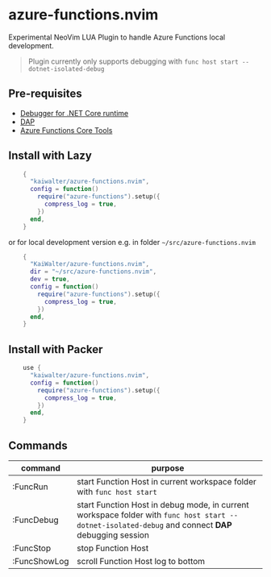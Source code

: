 # azure-functions.nvim

Experimental NeoVim LUA Plugin to handle Azure Functions local development.

> Plugin currently only supports debugging with `func host start --dotnet-isolated-debug`

## Pre-requisites

- [Debugger for .NET Core runtime](https://github.com/Samsung/netcoredbg)
- [DAP](https://github.com/mfussenegger/nvim-dap)
- [Azure Functions Core Tools](https://github.com/Azure/azure-functions-core-tools)

## Install with Lazy

```lua
    {
      "kaiwalter/azure-functions.nvim",
      config = function()
        require("azure-functions").setup({
          compress_log = true,
        })
      end,
    }
```

or for local development version e.g. in folder `~/src/azure-functions.nvim`

```lua
    {
      "KaiWalter/azure-functions.nvim",
      dir = "~/src/azure-functions.nvim",
      dev = true,
      config = function()
        require("azure-functions").setup({
          compress_log = true,
        })
      end,
    }
```

## Install with Packer

```lua
    use {
      "kaiwalter/azure-functions.nvim",
      config = function()
        require("azure-functions").setup({
          compress_log = true,
        })
      end,
    }
```

## Commands

| command | purpose |
| ---- | ---- |
| :FuncRun | start Function Host in current workspace folder with `func host start` |
| :FuncDebug | start Function Host in debug mode, in current workspace folder with `func host start --dotnet-isolated-debug` and connect **DAP** debugging session |
| :FuncStop | stop Function Host |
| :FuncShowLog | scroll Function Host log to bottom |

